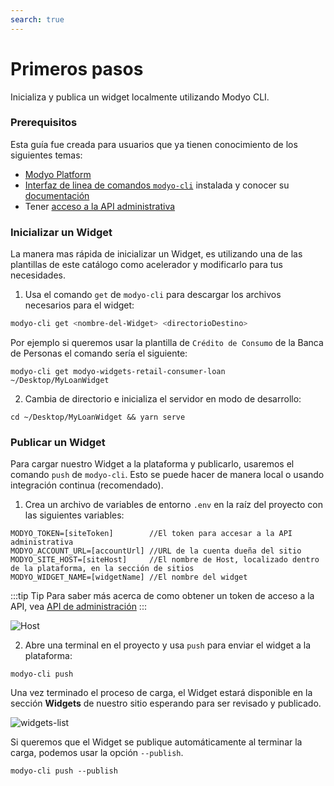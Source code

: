 ```yaml
---
search: true
---
```


# Primeros pasos

Inicializa y publica un widget localmente utilizando Modyo CLI.

### Prerequisitos

Esta guía fue creada para usuarios que ya tienen conocimiento de los siguientes temas:
- [Modyo Platform](/es/platform/)
- [Interfaz de linea de comandos `modyo-cli`](/es/platform/channels/Widgets.md#modyo-cli) instalada y conocer su [documentación](/es/platform/channels/widgets.html#modyo-cli)
- Tener [acceso a la API administrativa](es/platform/core/api.html#bearer-token)

### Inicializar un Widget

La manera mas rápida de inicializar un Widget, es utilizando una de las plantillas de este catálogo como acelerador y modificarlo para tus necesidades.

1. Usa el comando `get` de `modyo-cli` para descargar los archivos necesarios para el widget:

```bash
modyo-cli get <nombre-del-Widget> <directorioDestino>
```

Por ejemplo si queremos usar la plantilla de `Crédito de Consumo` de la Banca de Personas el comando sería el siguiente:

```shell
modyo-cli get modyo-widgets-retail-consumer-loan ~/Desktop/MyLoanWidget
```

2. Cambia de directorio e inicializa el servidor en modo de desarrollo:

```shell
cd ~/Desktop/MyLoanWidget && yarn serve
```

### Publicar un Widget

Para cargar nuestro Widget a la plataforma y publicarlo, usaremos el comando `push` de `modyo-cli`. Esto se puede hacer de manera local o usando integración continua (recomendado).

1. Crea un archivo de variables de entorno `.env` en la raíz del proyecto con las siguientes variables:

```shell
MODYO_TOKEN=[siteToken]        //El token para accesar a la API administrativa
MODYO_ACCOUNT_URL=[accountUrl] //URL de la cuenta dueña del sitio
MODYO_SITE_HOST=[siteHost]     //El nombre de Host, localizado dentro de la plataforma, en la sección de sitios
MODYO_WIDGET_NAME=[widgetName] //El nombre del widget
```

:::tip Tip
Para saber más acerca de como obtener un token de acceso a la API, vea [API de administración](es/platform/core/api.html)
:::

![Host](/assets/img/widgets/host.png)

2. Abre una terminal en el proyecto y usa `push` para enviar el widget a la plataforma:

```shell
modyo-cli push
```

Una vez terminado el proceso de carga, el Widget estará disponible en la sección **Widgets** de nuestro sitio esperando para ser revisado y publicado.

![widgets-list](/assets/img/widgets/widgets_list.png)

Si queremos que el Widget se publique automáticamente al terminar la carga, podemos usar la opción `--publish`.

```shell
modyo-cli push --publish
```


